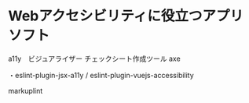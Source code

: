 # Webアクセシビリティに役立つアプリ　ソフト

a11y　ビジュアライザー
チェックシート作成ツール
axe


・eslint-plugin-jsx-a11y / eslint-plugin-vuejs-accessibility

markuplint